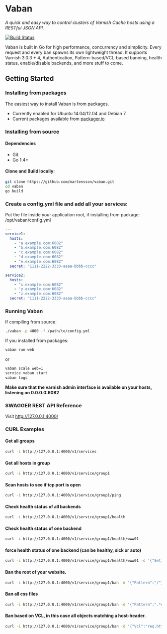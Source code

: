 # Vaban

*A quick and easy way to control clusters of Varnish Cache hosts using a RESTful JSON API.*

[![Build Status](https://travis-ci.org/martensson/vaban.svg?branch=master)](https://travis-ci.org/martensson/vaban)

Vaban is built in Go for high performance, concurrency and simplicity. Every request and every ban spawns its own lightweight thread.
It supports Varnish 3.0.3 + 4, Authentication, Pattern-based/VCL-based banning, health status, enable/disable backends, and more stuff to come. 

## Getting Started

### Installing from packages

The easiest way to install Vaban is from packages.

- Currently enabled for Ubuntu 14.04/12.04 and Debian 7.
- Current packages available from [packager.io](https://packager.io/gh/martensson/vaban/)

### Installing from source

#### Dependencies

* Git
* Go 1.4+

#### Clone and Build locally:

``` sh
git clone https://github.com/martensson/vaban.git
cd vaban
go build
```

### Create a config.yml file and add all your services:

Put the file inside your application root, if installing from package: /opt/vaban/config.yml

``` yaml
---
service1:
  hosts:
    - "a.example.com:6082"
    - "b.example.com:6082"
    - "c.example.com:6082"
    - "d.example.com:6082"
    - "e.example.com:6082"
  secret: "1111-2222-3333-aaaa-bbbb-cccc"

service2:
  hosts:
    - "x.example.com:6082"
    - "y.example.com:6082"
    - "z.example.com:6082"
  secret: "1111-2222-3333-aaaa-bbbb-cccc"
```

### Running Vaban

If compiling from source:
``` sh
./vaban -p 4000 -f /path/to/config.yml
```
If you installed from packages:
``` sh
vaban run web
```
or
``` sh
vaban scale web=1
service vaban start
vaban logs
```


**Make sure that the varnish admin interface is available on your hosts, listening on 0.0.0.0:6082**


### SWAGGER REST API Reference

Visit http://127.0.0.1:4000/

### CURL Examples

#### Get all groups

``` sh
curl -i http://127.0.0.1:4000/v1/services
```

#### Get all hosts in group

``` sh
curl -i http://127.0.0.1:4000/v1/service/group1
```

#### Scan hosts to see if tcp port is open

``` sh
curl -i http://127.0.0.1:4000/v1/service/group1/ping
```

#### Check health status of all backends

``` sh
curl -i http://127.0.0.1:4000/v1/service/group1/health
```

#### Check health status of one backend

``` sh
curl -i http://127.0.0.1:4000/v1/service/group1/health/www01
```

#### force health status of one backend (can be healthy, sick or auto)

``` sh
curl -i http://127.0.0.1:4000/v1/service/group1/health/www01 -d '{"Set_health":"sick"}' -H 'Content-Type: application/json'
```

#### Ban the root of your website.

``` sh
curl -i http://127.0.0.1:4000/v1/service/group1/ban -d '{"Pattern":"/"}' -H 'Content-Type: application/json'
```

#### Ban all css files

``` sh
curl -i http://127.0.0.1:4000/v1/service/group1/ban -d '{"Pattern":".*css"}' -H 'Content-Type: application/json'
```

#### Ban based on VCL, in this case all objects matching a host-header.

``` sh
curl -i http://127.0.0.1:4000/v1/service/group1/ban -d '{"Vcl":"req.http.Host == 'example.com'"}' -H 'Content-Type: application/json'
```
